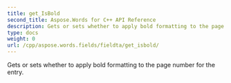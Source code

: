 ```yaml
---
title: get_IsBold
second_title: Aspose.Words for C++ API Reference
description: Gets or sets whether to apply bold formatting to the page number for the entry. 
type: docs
weight: 0
url: /cpp/aspose.words.fields/fieldta/get_isbold/
---
```


Gets or sets whether to apply bold formatting to the page number for the entry. 

